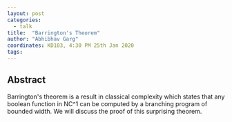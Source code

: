 ```yaml
---
layout: post
categories:
  - talk
title:  "Barrington's Theorem"
author: "Abhibhav Garg"
coordinates: KD103, 4:30 PM 25th Jan 2020
tags: 
---
```

## Abstract

Barrington's theorem is a result in classical complexity which
states that any boolean function in NC^1 can be computed by a branching
program of bounded width. We will discuss the proof of this surprising
theorem.